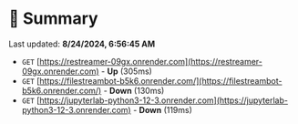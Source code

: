 # 📖 Summary
Last updated: **8/24/2024, 6:56:45 AM**

- `GET` [https://restreamer-09gx.onrender.com](https://restreamer-09gx.onrender.com) - **Up** (305ms)
- `GET` [https://filestreambot-b5k6.onrender.com/](https://filestreambot-b5k6.onrender.com/) - **Down** (130ms)
- `GET` [https://jupyterlab-python3-12-3.onrender.com](https://jupyterlab-python3-12-3.onrender.com) - **Down** (119ms)
